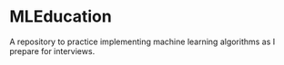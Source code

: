 # MLEducation
A repository to practice implementing machine learning algorithms as I prepare for interviews.

